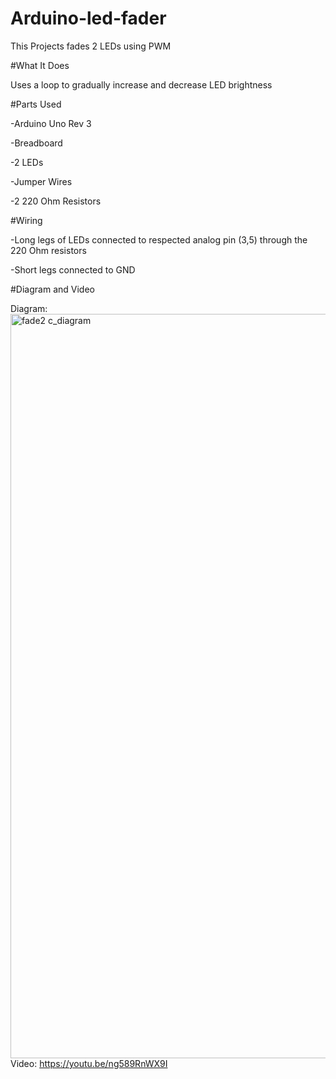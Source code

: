 # Arduino-led-fader

This Projects fades 2 LEDs using PWM 

#What It Does

Uses a loop to gradually increase and decrease LED brightness 

#Parts Used

-Arduino Uno Rev 3

-Breadboard 

-2 LEDs

-Jumper Wires

-2 220 Ohm Resistors 

#Wiring 

-Long legs of LEDs connected to respected analog pin (3,5) through the 220 Ohm resistors 

-Short legs connected to GND


#Diagram and Video 

Diagram:<img width="1191" alt="fade2 c_diagram " src="https://github.com/user-attachments/assets/b891eb4d-e44c-4cdc-be80-906f1ebd498d" />
Video: https://youtu.be/ng589RnWX9I

